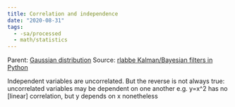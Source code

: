 ```yaml
---
title: Correlation and independence
date: "2020-08-31"
tags:
  - -sa/processed
  - math/statistics
---
```


Parent: [Gaussian distribution](gaussian-distribution.md)
Source: [rlabbe Kalman/Bayesian filters in Python](rlabbe-kalman_bayesian-filters-in-python.md)

Independent variables are uncorrelated.
But the reverse is not always true: uncorrelated variables may be dependent on one another
e.g. y=x^2 has no \[linear\] correlation, but y depends on x nonetheless

